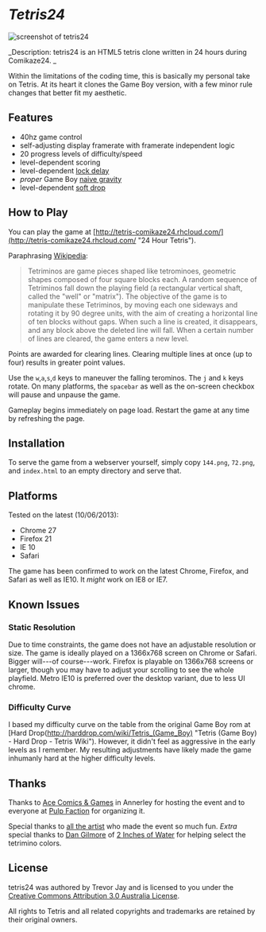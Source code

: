 # _Tetris24_

![screenshot of tetris24](http://tetris-comikaze24.rhcloud.com/screenshot.png)

_Description: tetris24 is an HTML5 tetris clone written in 24 hours during Comikaze24. _

Within the limitations of the coding time, this is basically my personal take on Tetris. At its heart it clones the Game Boy version, with a few minor rule changes that better fit my aesthetic.

## Features

- 40hz game control
- self-adjusting display framerate with framerate independent logic
- 20 progress levels of difficulty/speed
- level-dependent scoring
- level-dependent [lock delay](http://harddrop.com/wiki/Lock_delay "Lock delay - Hard Drop - Tetris Wiki")
- *proper* Game Boy [naive gravity](http://harddrop.com/wiki/Line_clear#Line_clear_gravity "Line clear - Hard Drop - Tetris Wiki")
- level-dependent [soft drop](http://harddrop.com/wiki/Drop#Soft_drop "Drop - Hard Drop - Tetris Wiki")

## How to Play

You can play the game at [http://tetris-comikaze24.rhcloud.com/](http://tetris-comikaze24.rhcloud.com/ "24 Hour Tetris"). 

Paraphrasing [Wikipedia](http://en.wikipedia.org/wiki/Tetris "Tetris - Wikipedia, the free encyclopedia"):

>Tetriminos are game pieces shaped like tetrominoes, geometric shapes composed of four square blocks each. A random sequence of Tetriminos fall down the playing field (a rectangular vertical shaft, called the "well" or "matrix"). The objective of the game is to manipulate these Tetriminos, by moving each one sideways and rotating it by 90 degree units, with the aim of creating a horizontal line of ten blocks without gaps. When such a line is created, it disappears, and any block above the deleted line will fall. When a certain number of lines are cleared, the game enters a new level. 

Points are awarded for clearing lines. Clearing multiple lines at once (up to four) results in greater point values.

Use the `w`,`a`,`s`,`d` keys to maneuver the falling terominos. The `j` and `k` keys rotate. On many platforms, the `spacebar` as well as the on-screen checkbox will pause and unpause the game.

Gameplay begins immediately on page load. Restart the game at any time by refreshing the page.

## Installation

To serve the game from a webserver yourself, simply copy `144.png`, `72.png`, and `index.html` to an empty directory and serve that.

## Platforms

Tested on the latest (10/06/2013):

- Chrome 27
- Firefox 21
- IE 10 
- Safari 

The game has been confirmed to work on the latest Chrome, Firefox, and Safari as well as IE10. It *might* work on IE8 or IE7.

## Known Issues

### Static Resolution

Due to time constraints, the game does not have an adjustable resolution or size. The game is ideally played on a 1366x768 screen on Chrome or Safari. Bigger will---of course---work. Firefox is playable on 1366x768 screens or larger, though you may have to adjust your scrolling to see the whole playfield. Metro IE10 is preferred over the desktop variant, due to less UI chrome.

### Difficulty Curve

I based my difficulty curve on the table from the original Game Boy rom at [Hard Drop(http://harddrop.com/wiki/Tetris_(Game_Boy) "Tetris (Game Boy) - Hard Drop - Tetris Wiki"). However, it didn't feel as aggressive in the early levels as I remember. My resulting adjustments have likely made the game inhumanly hard at the higher difficulty levels.

## Thanks

Thanks to [Ace Comics & Games](http://acecomics.com.au/annerley.html "Ace Comics & Games") in Annerley for hosting the event and to everyone at [Pulp Faction](http://pulpfaction.net/ "Pulp Faction") for organizing it.

Special thanks to [all the artist](https://vimeo.com/68030029 "24 hour comic challenge Brisbane timelapse") who made the event so much fun. *Extra* special thanks to [Dan Gilmore](http://www.2inchesofwater.com/ "2 Inches of Water") of [2 Inches of Water](http://www.2inchesofwater.com/ "2 Inches of Water") for helping select the tetrimino colors.

## License

tetris24 was authored by Trevor Jay and is licensed to you under the [Creative Commons Attribution 3.0 Australia License](http://creativecommons.org/licenses/by/3.0/au/deed.en_GB "Creative Commons - Attribution 3.0 Australia - CC BY 3.0 AU"). 

All rights to Tetris and all related copyrights and trademarks are retained by their original owners.
